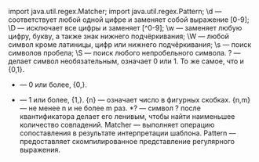 import java.util.regex.Matcher;
import java.util.regex.Pattern;
\d — соответствует любой одной цифре и заменяет собой выражение [0-9];
\D — исключает все цифры и заменяет [^0-9];
\w — заменяет любую цифру, букву, а также знак нижнего подчёркивания;
\W — любой символ кроме латиницы, цифр или нижнего подчёркивания;
\s — поиск символов пробела;
\S — поиск любого непробельного символа.
? — делает символ необязательным, означает 0 или 1. То же самое, что и {0,1}.
* — 0 или более, {0,}.
+ — 1 или более, {1,}.
{n} — означает число в фигурных скобках.
{n,m} — не менее n и не более m раз.
*? — символ ? после квантификатора делает его ленивым, чтобы найти наименьшее количество совпадений.
Matcher — выполняет операцию сопоставления в результате интерпретации шаблона.
Pattern — предоставляет скомпилированное представление регулярного выражения.
